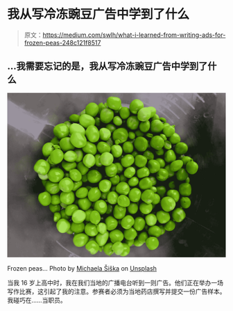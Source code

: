# 我从写冷冻豌豆广告中学到了什么

> 原文：<https://medium.com/swlh/what-i-learned-from-writing-ads-for-frozen-peas-248c121f8517>

## …我需要忘记的是，我从写冷冻豌豆广告中学到了什么

![](img/7d0813c3f0c4731e3f80cb74b80bf5d8.png)

Frozen peas… Photo by [Michaela Šiška](https://unsplash.com/@miskasiska?utm_source=medium&utm_medium=referral) on [Unsplash](https://unsplash.com?utm_source=medium&utm_medium=referral)

当我 16 岁上高中时，我在我们当地的广播电台听到一则广告。他们正在举办一场写作比赛，这引起了我的注意。参赛者必须为当地药店撰写并提交一份广告样本。我碰巧在……当职员。
